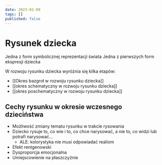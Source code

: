 ```yaml
---
date: 2023-02-09
tags: []
published: false
---
```

# Rysunek dziecka

Jedna z form symbolicznej reprezentacji świata
Jedna z pierwszych form ekspresji dziecka

W rozwoju rysunku dziecka wyróżnia się kilka etapów:
- [[Okres bazgroł w rozwoju rysunku dziecka]]
- [[okres schematyczny w rozwoju rysunku dziecka]]
- [[okres poschematyczny w rozwoju rysunku dziecka]]

## Cechy rysunku w okresie wczesnego dzieciństwa

- Możliwość zmiany tematu rysunku w trakcie rysowania
- Dziecko rysuje to, co wie i to, co chce narysować, a nie to, co widzi lub potrafi narysować...  
	- ALE: kolorystyka nie musi odpowiadać realiom
- Efekt rentgenowski
- Dysproporcja emocjonalna
- Umiejscowienie na płaszczyźnie
